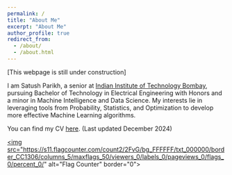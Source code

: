 ```yaml
---
permalink: /
title: "About Me"
excerpt: "About Me"
author_profile: true
redirect_from: 
  - /about/
  - /about.html
---
```





[This webpage is still under construction]



I am Satush Parikh, a senior at [Indian Institute of Technology Bombay](https://www.iitb.ac.in/), pursuing Bachelor of Technology in Electrical Engineering with Honors and a minor in Machine Intelligence and Data Science.  My interests lie in leveraging tools from Probability, Statistics, and Optimization to develop more effective Machine Learning algorithms.

You can find my CV [here](https://drive.google.com/file/d/14hK-tUC6y04xmFWq6_ybzp4vc6BK6Rn1/view?usp=sharing). (Last updated December 2024)

<a href="https://info.flagcounter.com/2FvG"><img src="https://s11.flagcounter.com/count2/2FvG/bg_FFFFFF/txt_000000/border_CC1306/columns_5/maxflags_50/viewers_0/labels_0/pageviews_0/flags_0/percent_0/" alt="Flag Counter" border="0"></a>